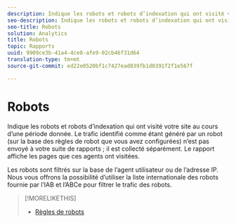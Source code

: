 ```yaml
---
description: Indique les robots et robots d’indexation qui ont visité votre site au cours d’une période donnée. Le trafic identifié comme étant généré par un robot (sur la base des règles de robot que vous avez configurées) n’est pas envoyé à votre suite de rapports ; il est collecté séparément. Le rapport affiche les pages que ces agents ont visitées.
seo-description: Indique les robots et robots d’indexation qui ont visité votre site au cours d’une période donnée. Le trafic identifié comme étant généré par un robot (sur la base des règles de robot que vous avez configurées) n’est pas envoyé à votre suite de rapports ; il est collecté séparément. Le rapport affiche les pages que ces agents ont visitées.
seo-title: Robots
solution: Analytics
title: Robots
topic: Rapports
uuid: 9909ce3b-41a4-4ce8-afe9-02cb46f31d64
translation-type: tm+mt
source-git-commit: ed22e0520bf1c7427ead039fb1d0391f2f1e567f

---
```



# Robots

Indique les robots et robots d’indexation qui ont visité votre site au cours d’une période donnée. Le trafic identifié comme étant généré par un robot (sur la base des règles de robot que vous avez configurées) n’est pas envoyé à votre suite de rapports ; il est collecté séparément. Le rapport affiche les pages que ces agents ont visitées.

Les robots sont filtrés sur la base de l’agent utilisateur ou de l’adresse IP. Nous vous offrons la possibilité d’utiliser la liste internationale des robots fournie par l’IAB et l’ABCe pour filtrer le trafic des robots.

>[!MORELIKETHIS]
>
>* [Règles de robots](https://marketing.adobe.com/resources/help/en_US/admin/c_bot_rules.html)

